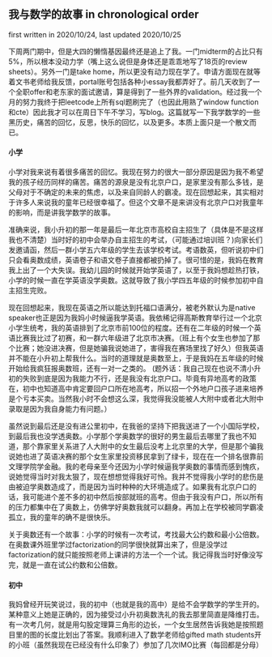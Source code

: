 ## 我与数学的故事 in chronological order
<p> first written in 2020/10/24, last updated 2020/10/25 </p>
<p> 
下周两门期中，但是大四的懒惰基因最终还是追上了我。一门midterm的占比只有5%，所以根本没动力学（嘴上这么说但是身体还是乖乖地写了18页的review sheets）。另外一门是take home，所以更没有动力现在学了。申请方面现在就等着文书老师给我反馈，portal账号包括各种小essay我都弄好了。前几天收到了一个全职offer和老东家的面试邀请，算是得到了一些外界的validation。经过我一个月的努力我终于把leetcode上所有sql题刷完了（也因此用熟了window function和cte）因此我才可以在周日下午不学习，写blog。这篇就写一下我学数学的一些黑历史，痛苦的回忆，反思，快乐的回忆，以及更多。本质上面只是一个散文而已。
</p>
<h4> 
小学
</h4>
<p>
小学对我来说有着很多痛苦的回忆。我现在努力的很大一部分原因是因为我不希望我的孩子经历同样的痛苦。痛苦的源泉是没有北京户口，是家里没有那么多钱，是父母对于不确定的未来的焦虑，以及来自同龄人的霸凌。现在回想起来，其实相对于许多人来说我的童年已经很幸福了。但这个文章不是来讲没有北京户口对我童年的影响，而是讲我学数学的故事。
</p>
<p> 
准确来说，我小升初的那一年是最后一年北京市高校自主招生了（具体是不是这样我也不清楚）当时好的初中会举办自主招生的考试，（可能通过培训班？)向家长们发邀请函，然后一群小学五六年级的学生去该学校考试。考语数英，但听说初中们只会看奥数成绩，英语卷子和语文卷子直接都被扔掉了。很可惜的是，我妈在教育我上出了一个大失误。我幼儿园的时候就开始学英语了，以至于我妈想趁热打铁，小学的时候一直在学英语没学奥数。这就导致了我小学四五年级的时候参加初中自主招生完败。
</p>
<p> 
现在回想起来，我现在英语之所以能达到托福口语满分，被老外默认为是native speaker也正是因为我妈小时候逼我学英语。我依稀记得高斯教育举行过一个北京小学生统考，我的英语排到了北京市前100位的程度。还有在二年级的时候一个英语比赛我比过了初赛，和一群六年级进了北京市决赛。（班上有个女生也参加了那个比赛；她没进决赛，但是她骗我说她进了，害得我在赛场里找了好久）但我英语并不能在小升初上帮我什么。当时的道理就是奥数至上，于是我妈在五年级的时候开始给我疯狂报奥数班，还有一对一之类的。 (题外话：我自己现在也说不清小升初的失败到底是因为我能力不行，还是我没有北京户口。毕竟有异地高考的政策在，初中也知道高中肯定要回户口所在地高考，所以招一个外地户口孩子进来培养是个亏本买卖。当然我小时不会想这么深，我觉得我没能被人大附中或者北大附中录取是因为我自身能力有问题。）
</p>

<p>虽然说到最后还是没有进公里初中，在我爸的坚持下把我送进了一个小国际学校，到最后我也没学透奥数。小学那个学奥数学的很好的男生最后去哪里了我也不知道，那个靠家里关系进了人大附中的女生最后没考上北京里的大学，但是那个骗我说她也进了英语决赛的那个女生家里投资移民拿到了绿卡，现在在一个排名很靠前文理学院学金融。我的老母亲至今还因为小学时候逼我学奥数的事情而感到愧疚，说她觉得当时对我太狠了，现在想想觉得我好可怜。我并不觉得我小学时的悲伤是由被迫学奥数造成了，而是因为当时种种的大环境造成了。如果我有北京户口的话，我可能进个差不多的初中然后按部就班的高考。但由于我没有户口，所以所有的压力都集中在了奥数上，仿佛学好奥数我就可以翻身。再加上在学校被同学霸凌孤立，我的童年的确不是很快乐。 </p>

<p>关于奥数还有一个故事：小学的时候有一次考试，考找最大公约数和最小公倍数。在奥数课外班里学过factorization的同学很快就算出来了，但是没学过factorization的就只能按照老师上课讲的方法一个一个试。我记得我当时好像没写完，就是一直在试公约数和公倍数。 </p>
<h4> 
初中
</h4>

<p>我妈曾经开玩笑说过，我的初中（也就是我的高中）是给不会学数学的学生开的。某种意义上她是正确的，因为接受过小升初奥数洗礼的我去那里简直是降维打击。有一次考几何，就是用勾股定理算三角形的边长，一个女生居然告诉我她是按照题目里的图的长度比划出了答案。我顺利进入了数学老师给gifted math students开的小班（虽然我现在已经没有什么印象了）参加了几次IMO比赛（每回都是分母） </p>

<p> </p>
